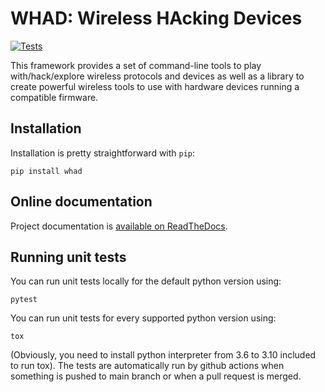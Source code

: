# WHAD: Wireless HAcking Devices

[![Tests](https://github.com/virtualabs/whad-client/actions/workflows/tests.yml/badge.svg)](https://github.com/virtualabs/whad-client/actions/workflows/tests.yml)

This framework provides a set of command-line tools to play with/hack/explore
wireless protocols and devices as well as a library to create powerful wireless
tools to use with hardware devices running a compatible firmware.

## Installation

Installation is pretty straightforward with ``pip``:

```
pip install whad
```

## Online documentation

Project documentation is [available on ReadTheDocs](https://whad.readthedocs.io/en/stable/).

## Running unit tests

You can run unit tests locally for the default python version using:
```
pytest
```

You can run unit tests for every supported python version using:
```
tox
```

(Obviously, you need to install python interpreter from 3.6 to 3.10 included to run tox).
The tests are automatically run by github actions when something is pushed to main branch or when a pull request is merged.
